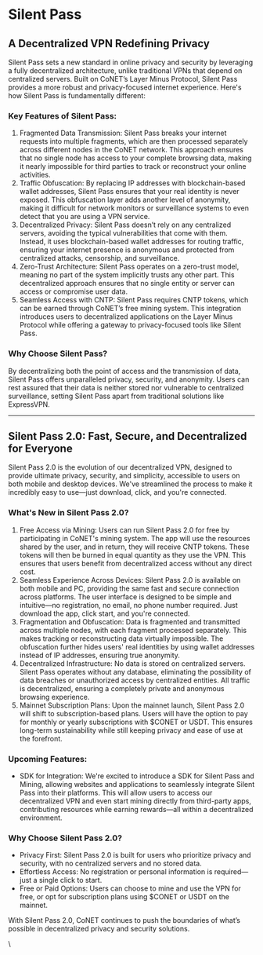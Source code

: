 # Silent Pass

## A Decentralized VPN Redefining Privacy

Silent Pass sets a new standard in online privacy and security by leveraging a fully decentralized architecture, unlike traditional VPNs that depend on centralized servers. Built on CoNET’s Layer Minus Protocol, Silent Pass provides a more robust and privacy-focused internet experience. Here's how Silent Pass is fundamentally different:

### Key Features of Silent Pass:

1. Fragmented Data Transmission: Silent Pass breaks your internet requests into multiple fragments, which are then processed separately across different nodes in the CoNET network. This approach ensures that no single node has access to your complete browsing data, making it nearly impossible for third parties to track or reconstruct your online activities.
2. Traffic Obfuscation: By replacing IP addresses with blockchain-based wallet addresses, Silent Pass ensures that your real identity is never exposed. This obfuscation layer adds another level of anonymity, making it difficult for network monitors or surveillance systems to even detect that you are using a VPN service.
3. Decentralized Privacy: Silent Pass doesn’t rely on any centralized servers, avoiding the typical vulnerabilities that come with them. Instead, it uses blockchain-based wallet addresses for routing traffic, ensuring your internet presence is anonymous and protected from centralized attacks, censorship, and surveillance.
4. Zero-Trust Architecture: Silent Pass operates on a zero-trust model, meaning no part of the system implicitly trusts any other part. This decentralized approach ensures that no single entity or server can access or compromise user data.
5. Seamless Access with CNTP: Silent Pass requires CNTP tokens, which can be earned through CoNET’s free mining system. This integration introduces users to decentralized applications on the Layer Minus Protocol while offering a gateway to privacy-focused tools like Silent Pass.

### Why Choose Silent Pass?

By decentralizing both the point of access and the transmission of data, Silent Pass offers unparalleled privacy, security, and anonymity. Users can rest assured that their data is neither stored nor vulnerable to centralized surveillance, setting Silent Pass apart from traditional solutions like ExpressVPN.

***

## Silent Pass 2.0: Fast, Secure, and Decentralized for Everyone

Silent Pass 2.0 is the evolution of our decentralized VPN, designed to provide ultimate privacy, security, and simplicity, accessible to users on both mobile and desktop devices. We've streamlined the process to make it incredibly easy to use—just download, click, and you're connected.

### What's New in Silent Pass 2.0?

1. Free Access via Mining: Users can run Silent Pass 2.0 for free by participating in CoNET's mining system. The app will use the resources shared by the user, and in return, they will receive CNTP tokens. These tokens will then be burned in equal quantity as they use the VPN. This ensures that users benefit from decentralized access without any direct cost.
2. Seamless Experience Across Devices: Silent Pass 2.0 is available on both mobile and PC, providing the same fast and secure connection across platforms. The user interface is designed to be simple and intuitive—no registration, no email, no phone number required. Just download the app, click start, and you're connected.
3. Fragmentation and Obfuscation: Data is fragmented and transmitted across multiple nodes, with each fragment processed separately. This makes tracking or reconstructing data virtually impossible. The obfuscation further hides users' real identities by using wallet addresses instead of IP addresses, ensuring true anonymity.
4. Decentralized Infrastructure: No data is stored on centralized servers. Silent Pass operates without any database, eliminating the possibility of data breaches or unauthorized access by centralized entities. All traffic is decentralized, ensuring a completely private and anonymous browsing experience.
5. Mainnet Subscription Plans: Upon the mainnet launch, Silent Pass 2.0 will shift to subscription-based plans. Users will have the option to pay for monthly or yearly subscriptions with $CONET or USDT. This ensures long-term sustainability while still keeping privacy and ease of use at the forefront.

### Upcoming Features:

* SDK for Integration: We're excited to introduce a SDK for Silent Pass and Mining, allowing websites and applications to seamlessly integrate Silent Pass into their platforms. This will allow users to access our decentralized VPN and even start mining directly from third-party apps, contributing resources while earning rewards—all within a decentralized environment.

### Why Choose Silent Pass 2.0?

* Privacy First: Silent Pass 2.0 is built for users who prioritize privacy and security, with no centralized servers and no stored data.
* Effortless Access: No registration or personal information is required—just a single click to start.
* Free or Paid Options: Users can choose to mine and use the VPN for free, or opt for subscription plans using $CONET or USDT on the mainnet.

With Silent Pass 2.0, CoNET continues to push the boundaries of what’s possible in decentralized privacy and security solutions.

\
